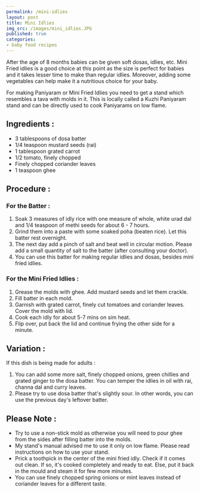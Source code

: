 ```yaml
---
permalink: /mini-idlies
layout: post
title: Mini Idlies
img_src: /images/mini_idlies.JPG
published: true
categories:
- baby food recipes
---
```


<div class="blog-content">

<p>After the age of 8 months babies can be given soft dosas, idlies, etc. Mini Fried idlies is a good choice at this point as the size is perfect for babies and it takes lesser time to make than regular idlies. Moreover, adding some vegetables can help make it a nutritious choice for your baby.</p>

<p>For making Paniyaram or Mini Fried Idlies you need to get a stand which resembles a tava with molds in it. This is locally called a Kuzhi Paniyaram stand and can be directly used to cook Paniyarams on low flame.</p>

<h2>Ingredients :</h2>
<ul>
<li>3 tablespoons of dosa batter</li>
<li>1/4 teaspoon mustard seeds (rai)</li>
<li>1 tablespoon grated carrot</li>
<li>1/2 tomato, finely chopped</li>
<li>Finely chopped coriander leaves</li>
<li>1 teaspoon ghee</li>
</ul>


<h2>Procedure :</h2>
<h3>For the Batter :</h3>
<ol>
<li>Soak 3 measures of idly rice with one measure of whole, white urad dal and 1/4 teaspoon of methi seeds for about 6 - 7 hours.</li>
<li>Grind them into a paste with some soaked poha (beaten rice). Let this batter rest overnight.</li>
<li>The next day add a pinch of salt and beat well in circular motion. Please add a small quantity of salt to the batter (after consulting your doctor).</li>
<li>You can use this batter for making regular idlies and dosas, besides mini fried idlies.</li>
</ol>

<h3>For the Mini Fried Idlies :</h3>
<ol>
<li>Grease the molds with ghee. Add mustard seeds and let them crackle.</li>
<li>Fill batter in each mold.</li>
<li>Garnish with grated carrot, finely cut tomatoes and coriander leaves. Cover the mold with lid.</li>
<li>Cook each idly for about 5-7 mins on sim heat.</li>
<li>Flip over, put back the lid and continue frying the other side for a minute.</li>
</ol>

<h2>Variation :</h2>
<p>If this dish is being made for adults :</p>
<ol>
<li>You can add some more salt, finely chopped onions, green chillies and grated ginger to the dosa batter. You can temper the idlies in oil with rai, channa dal and curry leaves.</li>
<li>Please try to use dosa batter that's slightly sour. In other words, you can use the previous day's leftover batter.</li>
</ol>

<h2>Please Note :</h2>
<div><ul>
<li>Try to use a non-stick mold as otherwise you will need to pour ghee from the sides after filling batter into the molds.</li>
<li>My stand's manual advised me to use it only on low flame. Please read instructions on how to use your stand.</li>
<li>Prick a toothpick in the center of the mini fried idly. Check if it comes out clean. If so, it's cooked completely and ready to eat.  Else, put it back in the mould and steam it for few more minutes.</li>
<li>You can use finely chopped spring onions or mint leaves instead of coriander leaves for a different taste.</li>
</ul>
</div>

</div>
